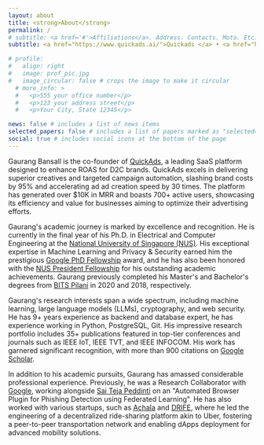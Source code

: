 ```yaml
---
layout: about
title: <strong>About</strong> 
permalink: /
# subtitle: <a href='#'>Affiliations</a>. Address. Contacts. Moto. Etc.
subtitle: <a href="https://www.quickads.ai/">Quickads </a> • <a href="https://nus.edu.sg">National University of Singapore </a> • <a href="https://research.google/outreach/phd-fellowship/recipients">Google PhD Fellow</a> 

# profile:
#   align: right
#   image: prof_pic.jpg
#   image_circular: false # crops the image to make it circular
  # more_info: >
  #   <p>555 your office number</p>
  #   <p>123 your address street</p>
  #   <p>Your City, State 12345</p>

news: false # includes a list of news items
selected_papers: false # includes a list of papers marked as "selected={true}"
social: true # includes social icons at the bottom of the page
---
```

Gaurang Bansall is the co-founder of [QuickAds](https://www.quickads.ai/), a leading SaaS platform designed to enhance ROAS for D2C brands. QuickAds excels in delivering superior creatives and targeted campaign automation, slashing brand costs by 95% and accelerating ad ad creation speed by 30 times. The platform has generated over $10K in MRR and boasts 700+ active users, showcasing its efficiency and value for businesses aiming to optimize their advertising efforts.

Gaurang's academic journey is marked by excellence and recognition. He is currently in the final year of his Ph.D. in Electrical and Computer Engineering at the [National University of Singapore (NUS)](https://nus.edu.sg). His exceptional expertise in Machine Learning and Privacy & Security earned him the prestigious [Google PhD Fellowship](https://research.google/outreach/phd-fellowship/recipients) award, and he has also been honored with the [NUS President Fellowship](https://cde.nus.edu.sg/ece/graduate/scholarship-financial-support) for his outstanding academic achievements. Gaurang previously completed his Master's and Bachelor's degrees from [BITS Pilani](https://www.bits-pilani.ac.in) in 2020 and 2018, respectively.

Gaurang's research interests span a wide spectrum, including machine learning, large language models (LLMs), cryptography, and web security. He has 9+ years experience as backend and database expert, he has experience working in Python, PostgreSQL, Git.  His impressive research portfolio includes 35+ publications featured in top-tier conferences and journals such as IEEE IoT, IEEE TVT, and IEEE INFOCOM. His work has garnered significant recognition, with more than 900 citations on [Google Scholar](https://scholar.google.com/citations?user=A-t6Ds8AAAAJ&hl=en&oi=ao).

In addition to his academic pursuits, Gaurang has amassed considerable professional experience. Previously, he was a Research Collaborator with [Google](https://about.google/intl/ALL_in), working alongside [Sai Teja Peddinti](https://sites.google.com/site/psaiteja/home) on an "Automated Browser Plugin for Phishing Detection using Federated Learning". He has also worked with various startups, such as [Achala](https://www.drife.io) and [DRIFE](https://www.drife.io), where he led the engineering of a decentralized ride-sharing platform akin to Uber, fostering a peer-to-peer transportation network and enabling dApps deployment for advanced mobility solutions.

<!-- Gaurang's passion for teaching is evident from his extensive experience imparting knowledge to students at institutions such as the University of Pittsburgh, [NUS](https://nus.edu.sg), [BITS Pilani](https://www.bits-pilani.ac.in), and [Microsoft](https://www.microsoft.com). His teaching portfolio includes courses in Computer Networks, Artificial Intelligence, and Machine Learning, reflecting his commitment to nurturing the next generation of engineers and researchers. -->

<!-- Write your biography here. Tell the world about yourself. Link to your favorite [subreddit](http://reddit.com). You can put a picture in, too. The code is already in, just name your picture `prof_pic.jpg` and put it in the `img/` folder.

Put your address / P.O. box / other info right below your picture. You can also disable any of these elements by editing `profile` property of the YAML header of your `_pages/about.md`. Edit `_bibliography/papers.bib` and Jekyll will render your [publications page](/al-folio/publications/) automatically.

Link to your social media connections, too. This theme is set up to use [Font Awesome icons](https://fontawesome.com/) and [Academicons](https://jpswalsh.github.io/academicons/), like the ones below. Add your Facebook, Twitter, LinkedIn, Google Scholar, or just disable all of them. -->
